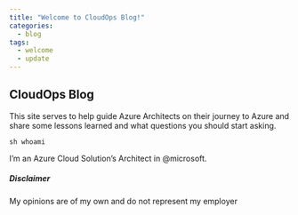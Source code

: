 ```yaml
---
title: "Welcome to CloudOps Blog!"
categories:
  - blog
tags:
  - welcome
  - update
---
```


## CloudOps Blog
This site serves to help guide Azure Architects on their journey to Azure and share some lessons learned and what questions you should start asking.

    sh whoami
I’m an Azure Cloud Solution’s Architect in @microsoft.


##### Disclaimer

My opinions are of my own and do not represent my employer
